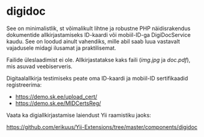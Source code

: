 # digidoc

See on minimalistlik, st võimalikult lihtne ja robustne PHP näidisrakendus dokumentide allkirjastamiseks ID-kaardi või mobiil-ID-ga
DigiDocService kaudu. See on loodud ainult vahendiks, mille abil saab luua vastavalt vajadusele midagi ilusamat ja praktilisemat.

Failide üleslaadimist ei ole. Allkirjastatakse kaks faili (_img.jpg_ ja _doc.pdf_), mis asuvad veebiserveris. 

Digitaalallkirja testimiseks peate oma ID-kaardi ja mobiil-ID sertifikaadid registreerima: 
- https://demo.sk.ee/upload_cert/
- https://demo.sk.ee/MIDCertsReg/

Vaata ka digiallkirjastamise laiendust Yii raamistiku jaoks:

https://github.com/erikuus/Yii-Extensions/tree/master/components/digidoc

